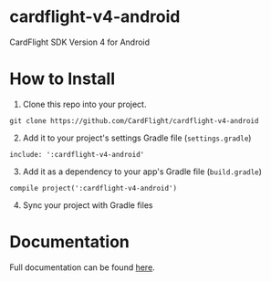 # cardflight-v4-android
CardFlight SDK Version 4 for Android

# How to Install

1. Clone this repo into your project.
```
git clone https://github.com/CardFlight/cardflight-v4-android
```

2. Add it to your project's settings Gradle file (`settings.gradle`)
```
include: ':cardflight-v4-android'
```

3. Add it as a dependency to your app's Gradle file (`build.gradle`)
```
compile project(':cardflight-v4-android')
```

4. Sync your project with Gradle files


# Documentation

Full documentation can be found  [here](http://docs.cardflight.com/sdk_documentation/).
